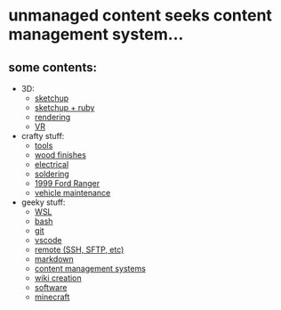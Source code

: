 # unmanaged content seeks content management system...

## some contents:

- 3D:
  - [sketchup](sketchup.md)
  - [sketchup + ruby](sketchup_ruby.md)
  - [rendering](rendering.md)
  - [VR](VR.md)
- crafty stuff:
  - [tools](tools.md)
  - [wood finishes](wood_finishes.md)
  - [electrical](electrical.md)
  - [soldering](soldering.md)
  - [1999 Ford Ranger](1999_ford_ranger.md)
  - [vehicle maintenance](vehicle_maintenance.md)
- geeky stuff:
  - [WSL](WSL.md)
  - [bash](bash.md)
  - [git](git.md)
  - [vscode](vscode.md)
  - [remote (SSH, SFTP, etc)](remote.md)
  - [markdown](markdown.md)
  - [content management systems](CMS.md)
  - [wiki creation](wiki.md)
  - [software](software.md)
  - [minecraft](minecraft.md)

